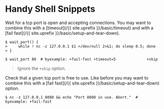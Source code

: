 # Handy Shell Snippets

Wait for a tcp port is open and accepting connections.
You may want to combine this with a
[timeout](/{{ site.uprefix }}/basic/timeout) and with a
[fail fast](/{{ site.uprefix }}/basic/setup-and-tear-down).

```shell
$ wait_port() {
>     while ! nc -z 127.0.0.1 $1 >/dev/null 2>&1; do sleep 0.5; done
> }

$ wait_port 80  # byexample: +fail-fast +timeout=5              +skip
```

> Ignore the ``+skip`` option.

Check that a given tcp port is free to use. Like before you may
want to combine this with a
[fail fast](/{{ site.uprefix }}/basic/setup-and-tear-down) option.

```shell
$ nc -z 127.0.0.1 8080 && echo "Port 8080 in use. Abort."  # byexample: +fail-fast
```
